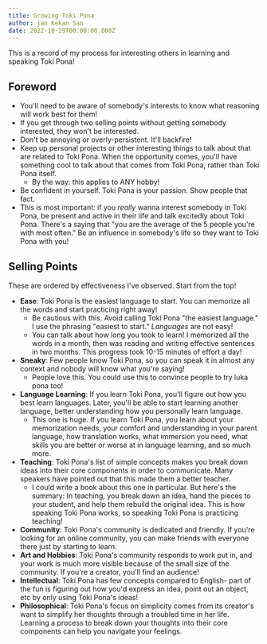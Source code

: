```yaml
---
title: Growing Toki Pona
author: jan Kekan San
date: 2022-10-29T00:00:00.000Z
---
```

This is a record of my process for interesting others in learning and speaking Toki Pona!

## Foreword

- You'll need to be aware of somebody's interests to know what reasoning will work best for them!
- If you get through two selling points without getting somebody interested, they won't be interested.
- Don't be annoying or overly-persistent. It'll backfire!
- Keep up personal projects or other interesting things to talk about that are related to Toki Pona. When the opportunity comes, you'll have something cool to talk about that comes from Toki Pona, rather than Toki Pona itself.
  - By the way: this applies to ANY hobby!
- Be confident in yourself. Toki Pona is your passion. Show people that fact.
- This is most important: if you _really_ wanna interest somebody in Toki Pona, be present and active in their life and talk excitedly about Toki Pona. There's a saying that "you are the average of the 5 people you're with most often." Be an influence in somebody's life so they want to Toki Pona with you!

## Selling Points

These are ordered by effectiveness I've observed. Start from the top!

- **Ease**: Toki Pona is the easiest language to start. You can memorize all the words and start practicing right away!
  - Be cautious with this. Avoid calling Toki Pona "the easiest language." I use the phrasing "easiest to start." _Languages_ are not easy!
  - You can talk about how long you took to learn! I memorized all the words in a month, then was reading and writing effective sentences in two months. This progress took 10-15 minutes of effort a day!
- **Sneaky**: Few people know Toki Pona, so you can speak it in almost any context and nobody will know what you're saying!
  - People love this. You could use this to convince people to try luka pona too!
- **Language Learning**: If you learn Toki Pona, you'll figure out how you best learn languages. Later, you'll be able to start learning another language, better understanding how you personally learn language.
  - This one is huge. If you learn Toki Pona, you learn about your memorization needs, your comfort and understanding in your parent language, how translation works, what immersion you need, what skills you are better or worse at in language learning, and so much more.
- **Teaching**: Toki Pona's list of simple concepts makes you break down ideas into their core components in order to communicate. Many speakers have pointed out that this made them a better teacher.
  - I could write a book about this one in particular. But here's the summary: In teaching, you break down an idea, hand the pieces to your student, and help them rebuild the original idea. This is how speaking Toki Pona works, so speaking Toki Pona is practicing teaching!
- **Community**: Toki Pona's community is dedicated and friendly. If you're looking for an online community, you can make friends with everyone there just by starting to learn.
- **Art and Hobbies**: Toki Pona's community responds to work put in, and your work is much more visible because of the small size of the community. If you're a creator, you'll find an audience!
- **Intellectual**: Toki Pona has few concepts compared to English- part of the fun is figuring out how you'd express an idea, point out an object, etc by only using Toki Pona's ideas!
- **Philosophical**: Toki Pona's focus on simplicity comes from its creator's want to simplify her thoughts through a troubled time in her life. Learning a process to break down your thoughts into their core components can help you navigate your feelings.




